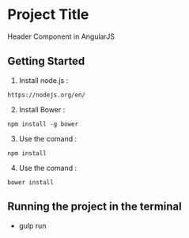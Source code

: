 # Project Title

Header Component in AngularJS 

## Getting Started

1. Install node.js :

```
https://nodejs.org/en/
```

2. Install Bower :

```
npm install -g bower
```

3. Use the comand :

```
npm install
```

4. Use the comand :

```
bower install
```

## Running the project in the terminal

- gulp run